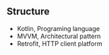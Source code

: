 ## Structure
- Kotlin, Programing language
- MVVM, Architectural pattern
- Retrofit, HTTP client platform
